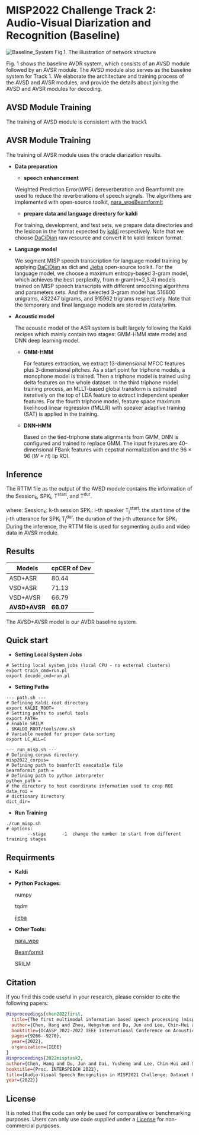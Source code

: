 # MISP2022 Challenge Track 2: Audio-Visual Diarization and Recognition (Baseline)
![Baseline_System](https://user-images.githubusercontent.com/88126124/201823221-47cad24f-a2a0-401a-a814-766ab927f88d.png)
Fig.1. The illustration of network structure

Fig. 1 shows the baseline AVDR system, which consists of an AVSD module followed by an AVSR module. The AVSD module also serves as the baseline system for Track 1. We elaborate the architecture and training process of the AVSD and AVSR modules, and provide the details about joining the AVSD and AVSR modules for decoding.

## AVSD Module Training
The training of AVSD module is consistent with the track1.

## AVSR Module Training
The training of AVSR module uses the oracle diarization results.
- **Data preparation**

  - **speech enhancement**

  Weighted Prediction Error(WPE) dereverberation and BeamformIt are used to reduce the reverberations of speech signals. The algorithms are implemented with open-source toolkit, [nara_wpe](https://github.com/fgnt/nara_wpe)[BeamformIt](https://github.com/xanguera/BeamformIt)

  - **prepare data and language directory for kaldi**

  For training, development, and test sets, we prepare data directories and the lexicon in the format expected by  [kaldi](http://kaldi-asr.org/doc/data_prep.html) respectively. Note that we choose [DaCiDian](https://github.com/aishell-foundation/DaCiDian.git) raw resource and convert it to kaldi lexicon format.

- **Language model**

  We segment MISP speech transcription for language model training by applying [DaCiDian](https://github.com/aishell-foundation/DaCiDian.git) as dict and [Jieba](https://github.com/fxsjy/jieba) open-source toolkit. For the language model, we choose a maximum entropy-based 3-gram model, which achieves the best perplexity, from n-gram(n=2,3,4) models trained on MISP speech transcripts with different smoothing algorithms and parameters sets. And the selected 3-gram model has 516600 unigrams, 432247 bigrams, and 915962 trigrams respectively.  Note that the temporary and final language models are stored in /data/srilm.

- **Acoustic model**

  The acoustic model of the ASR system is built largely following the Kaldi recipes which mainly contain two stages: GMM-HMM state model and DNN deep learning model.

  - **GMM-HMM**

    For features extraction, we extract 13-dimensional MFCC features plus 3-dimensional pitches. As a start point for triphone models, a monophone model is trained.  Then a triphone model is trained using delta features on the whole dataset. In the third triphone model training process, an MLLT-based global transform is estimated iteratively on the top of LDA feature to extract independent speaker features. For the fourth triphone model, feature space maximum likelihood linear regression (fMLLR) with speaker adaptive training (SAT) is applied in the training.

  - **DNN-HMM**

    Based on the tied-triphone state alignments from GMM, DNN is configured and trained to replace GMM. The input features are 40-dimensional FBank features with cepstral normalization and the 96 × 96 (*W × H*) lip ROI.

## Inference
The RTTM file as the output of the AVSD module contains the information of the Session<sub>k</sub>, SPK<sub>i</sub>, T<sup>start</sup>, and T<sup>dur</sup>.

where:
Session<sub>k</sub>: k-th session
SPK<sub>i</sub>: i-th speaker
T<sub>j</sub><sup>start</sup>: the start time of the j-th utterance for SPK<sub>i</sub>
T<sub>j</sub><sup>dur</sup>: the duration of the j-th utterance for SPK<sub>i</sub>
During the inference, the RTTM file is used for segmenting audio and video data in AVSR module.



## Results

| Models        | cpCER of Dev |
| ------------- | ------------ |
| ASD+ASR       | 80.44        |
| VSD+ASR       | 71.13        |
| VSD+AVSR      | 66.79        |
| **AVSD+AVSR**     | **66.07**        |

The AVSD+AVSR model is our AVDR baseline system.


## Quick start

- **Setting Local System Jobs**

```
# Setting local system jobs (local CPU - no external clusters)
export train_cmd=run.pl
export decode_cmd=run.pl
```

- **Setting  Paths**

```
--- path.sh ---
# Defining Kaldi root directory
export KALDI_ROOT=
# Setting paths to useful tools
export PATH=
# Enable SRILM
. $KALDI_ROOT/tools/env.sh
# Variable needed for proper data sorting
export LC_ALL=C

--- run_misp.sh ---
# Defining corpus directory
misp2022_corpus=
# Defining path to beamforIt executable file
bearmformit_path = 
# Defining path to python interpreter
python_path = 
# the directory to host coordinate information used to crop ROI 
data_roi =
# dictionary directory 
dict_dir= 
```

- **Run Training**

```
./run_misp.sh 
# options:
		--stage      -1  change the number to start from different training stages
```

## Requirments

- **Kaldi**

- **Python Packages:**

  numpy

  tqdm

  [jieba](https://github.com/fxsjy/jieba)

- **Other Tools:**

  [nara_wpe](https://github.com/fgnt/nara_wpe)

  [Beamformit](https://github.com/xanguera/BeamformIt)

  SRILM

## Citation

If you find this code useful in your research, please consider to cite the following papers:

```bibtex
@inproceedings{chen2022first,
  title={The first multimodal information based speech processing (misp) challenge: Data, tasks, baselines and results},
  author={Chen, Hang and Zhou, Hengshun and Du, Jun and Lee, Chin-Hui and Chen, Jingdong and Watanabe, Shinji and Siniscalchi, Sabato Marco and Scharenborg, Odette and Liu, Di-Yuan and Yin, Bao-Cai and others},
  booktitle={ICASSP 2022-2022 IEEE International Conference on Acoustics, Speech and Signal Processing (ICASSP)},
  pages={9266--9270},
  year={2022},
  organization={IEEE}
}
@inproceedings{2022misptask2,
author={Chen, Hang and Du, Jun and Dai, Yusheng and Lee, Chin-Hui and Siniscalchi, Sabato Marco and Watanabe, Shinji and Scharenborg, Odette and Chen, Jingdong and Yin, Bao-Cai and Pan, jia},
booktitle={Proc. INTERSPEECH 2022},
title={Audio-Visual Speech Recognition in MISP2021 Challenge: Dataset Release and Deep Analysis},
year={2022}}

```

## License

It is noted that the code can only be used for comparative or benchmarking purposes. Users can only use code supplied under a [License](./LICENSE) for non-commercial purposes.


